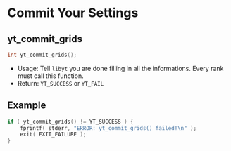 # Commit Your Settings
## yt\_commit\_grids
```cpp
int yt_commit_grids();
```
- Usage: Tell `libyt` you are done filling in all the informations. Every rank must call this function.
- Return: `YT_SUCCESS` or `YT_FAIL`

## Example
```cpp
if ( yt_commit_grids() != YT_SUCCESS ) {
    fprintf( stderr, "ERROR: yt_commit_grids() failed!\n" );  
    exit( EXIT_FAILURE );  
}
```